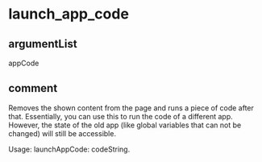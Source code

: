 # launch_app_code
## argumentList
appCode
## comment

Removes the shown content from the page and runs a piece of code after that.
Essentially, you can use this to run the code of a different app.
However, the state of the old app (like global variables that can not be changed) will still be accessible.

Usage: launchAppCode: codeString.
